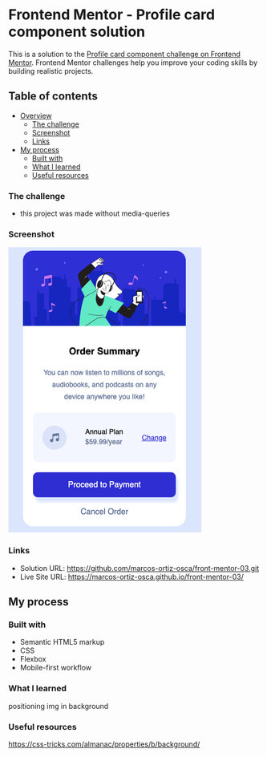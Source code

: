 # Frontend Mentor - Profile card component solution

This is a solution to the [Profile card component challenge on Frontend Mentor](https://www.frontendmentor.io/challenges/profile-card-component-cfArpWshJ). Frontend Mentor challenges help you improve your coding skills by building realistic projects. 

## Table of contents

- [Overview](#overview)
  - [The challenge](#the-challenge)
  - [Screenshot](#screenshot)
  - [Links](#links)
- [My process](#my-process)
  - [Built with](#built-with)
  - [What I learned](#what-i-learned)
  - [Useful resources](#useful-resources)


### The challenge

- this project was made without media-queries 

### Screenshot

![Screenshot](my_screenshot.png)


### Links

- Solution URL: https://github.com/marcos-ortiz-osca/front-mentor-03.git
- Live Site URL: https://marcos-ortiz-osca.github.io/front-mentor-03/

## My process

### Built with

- Semantic HTML5 markup
- CSS 
- Flexbox
- Mobile-first workflow


### What I learned

positioning img in background


### Useful resources

https://css-tricks.com/almanac/properties/b/background/